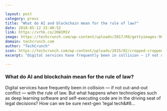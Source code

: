 ```yaml
---

layout: post
category: press
title: "What do AI and blockchain mean for the rule of law?"
date: 2018-05-12 15:40:52
link: https://vrhk.co/2KW1M1V
image: https://techcrunch.com/wp-content/uploads/2017/09/gettyimages-90928252.jpg?w=583
domain: techcrunch.com
author: "TechCrunch"
icon: https://techcrunch.com/wp-content/uploads/2015/02/cropped-cropped-favicon-gradient.png?w=180
excerpt: "Digital services have frequently been in collision — if not out-and-out conflict — with the rule of law. But what happens when technologies such as deep learning software and self-executing code are in the driving seat of legal decisions? How can we be sure next-gen ‘legal tech&amp;#8…"

---
```


### What do AI and blockchain mean for the rule of law?

Digital services have frequently been in collision — if not out-and-out conflict — with the rule of law. But what happens when technologies such as deep learning software and self-executing code are in the driving seat of legal decisions? How can we be sure next-gen ‘legal tech&amp;#8…